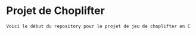 # Projet de Choplifter

```
Voici le début du repository pour le projet de jeu de choplifter en C
```
